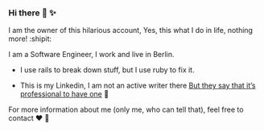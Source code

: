 ### Hi there :wave: :sparkles: 

I am the owner of this hilarious account, Yes, this what I do in life, nothing more! :shipit:

I am a Software Engineer, I work and live in Berlin.

- I use rails to break down stuff, but I use ruby to fix it.

- This is my Linkedin, I am not an active writer there <a href="https://www.linkedin.com/in/mohamedbarakats/">But they say that it’s professional to have one</a> :man:

For more information about me (only me, who can tell that), feel free to contact :heart: :eagle: 
